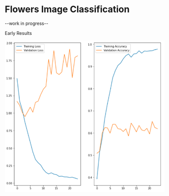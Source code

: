 # Flowers Image Classification

--work in progress--

Early Results 
<td><img src="early_results.png" width=600></td>
